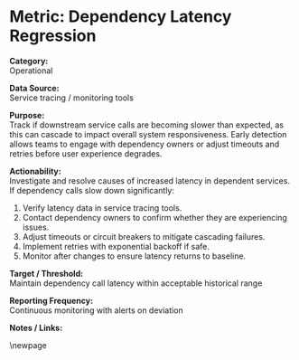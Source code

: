# Metric: Dependency Latency Regression

**Category:**  
Operational

**Data Source:**  
Service tracing / monitoring tools

**Purpose:**  
Track if downstream service calls are becoming slower than expected, as this can cascade to impact overall system responsiveness. Early detection allows teams to engage with dependency owners or adjust timeouts and retries before user experience degrades.

**Actionability:**  
Investigate and resolve causes of increased latency in dependent services. If dependency calls slow down significantly:

1. Verify latency data in service tracing tools.
2. Contact dependency owners to confirm whether they are experiencing issues.
3. Adjust timeouts or circuit breakers to mitigate cascading failures.
4. Implement retries with exponential backoff if safe.
5. Monitor after changes to ensure latency returns to baseline.

**Target / Threshold:**  
Maintain dependency call latency within acceptable historical range

**Reporting Frequency:**  
Continuous monitoring with alerts on deviation

**Notes / Links:**  

<!-- Leave the rest of this page blank -->
\newpage
